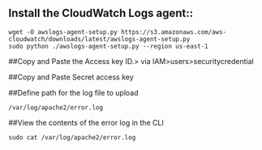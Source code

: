 


## Install the CloudWatch Logs agent::
```linux
wget -O awslogs-agent-setup.py https://s3.amazonaws.com/aws-cloudwatch/downloads/latest/awslogs-agent-setup.py 
sudo python ./awslogs-agent-setup.py --region us-east-1
```

##Copy and Paste the Access key ID.> via IAM>users>securitycredential

##Copy and Paste Secret access key


##Define path for the log file to upload

```linux
/var/log/apache2/error.log
```

##View the contents of the error log in the CLI

```linux
sudo cat /var/log/apache2/error.log
```
